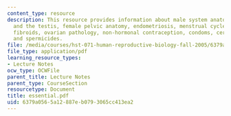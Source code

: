```yaml
---
content_type: resource
description: This resource provides information about male system anatomy, temperature
  and the testis, female pelvic anatomy, endometriosis, menstrual cycle overview,
  fibroids, ovarian pathology, non-hormonal contraception, condoms, cervical cap,
  and spermicides.
file: /media/courses/hst-071-human-reproductive-biology-fall-2005/6379a0565a12887eb0793065cc413ea2_essential.pdf
file_type: application/pdf
learning_resource_types:
- Lecture Notes
ocw_type: OCWFile
parent_title: Lecture Notes
parent_type: CourseSection
resourcetype: Document
title: essential.pdf
uid: 6379a056-5a12-887e-b079-3065cc413ea2
---
```


